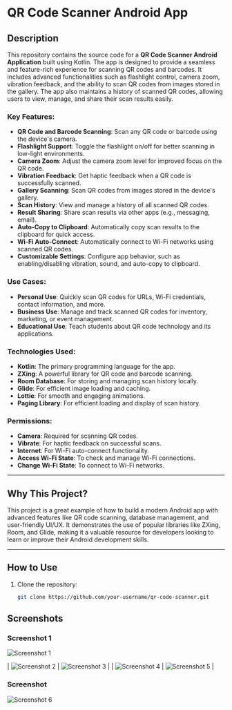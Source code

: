 # QR Code Scanner Android App

## Description

This repository contains the source code for a **QR Code Scanner Android Application** built using Kotlin. The app is designed to provide a seamless and feature-rich experience for scanning QR codes and barcodes. It includes advanced functionalities such as flashlight control, camera zoom, vibration feedback, and the ability to scan QR codes from images stored in the gallery. The app also maintains a history of scanned QR codes, allowing users to view, manage, and share their scan results easily.

### Key Features:
- **QR Code and Barcode Scanning**: Scan any QR code or barcode using the device's camera.
- **Flashlight Support**: Toggle the flashlight on/off for better scanning in low-light environments.
- **Camera Zoom**: Adjust the camera zoom level for improved focus on the QR code.
- **Vibration Feedback**: Get haptic feedback when a QR code is successfully scanned.
- **Gallery Scanning**: Scan QR codes from images stored in the device's gallery.
- **Scan History**: View and manage a history of all scanned QR codes.
- **Result Sharing**: Share scan results via other apps (e.g., messaging, email).
- **Auto-Copy to Clipboard**: Automatically copy scan results to the clipboard for quick access.
- **Wi-Fi Auto-Connect**: Automatically connect to Wi-Fi networks using scanned QR codes.
- **Customizable Settings**: Configure app behavior, such as enabling/disabling vibration, sound, and auto-copy to clipboard.

### Use Cases:
- **Personal Use**: Quickly scan QR codes for URLs, Wi-Fi credentials, contact information, and more.
- **Business Use**: Manage and track scanned QR codes for inventory, marketing, or event management.
- **Educational Use**: Teach students about QR code technology and its applications.

### Technologies Used:
- **Kotlin**: The primary programming language for the app.
- **ZXing**: A powerful library for QR code and barcode scanning.
- **Room Database**: For storing and managing scan history locally.
- **Glide**: For efficient image loading and caching.
- **Lottie**: For smooth and engaging animations.
- **Paging Library**: For efficient loading and display of scan history.

### Permissions:
- **Camera**: Required for scanning QR codes.
- **Vibrate**: For haptic feedback on successful scans.
- **Internet**: For Wi-Fi auto-connect functionality.
- **Access Wi-Fi State**: To check and manage Wi-Fi connections.
- **Change Wi-Fi State**: To connect to Wi-Fi networks.

---

## Why This Project?

This project is a great example of how to build a modern Android app with advanced features like QR code scanning, database management, and user-friendly UI/UX. It demonstrates the use of popular libraries like ZXing, Room, and Glide, making it a valuable resource for developers looking to learn or improve their Android development skills.

---

## How to Use

1. Clone the repository:
   ```bash
   git clone https://github.com/your-username/qr-code-scanner.git

## Screenshots

### Screenshot 1
![Screenshot 1](screenshots/screen.jpg)

| ![Screenshot 2](screenshots/Screen1.jpg) | ![Screenshot 3](screenshots/screen2.jpg) |
| ![Screenshot 4](screenshots/screen3.jpg) | ![Screenshot 5](screenshots/screen4.jpg) |

### Screenshot 
![Screenshot 6](screenshots/screen5.jpg)
